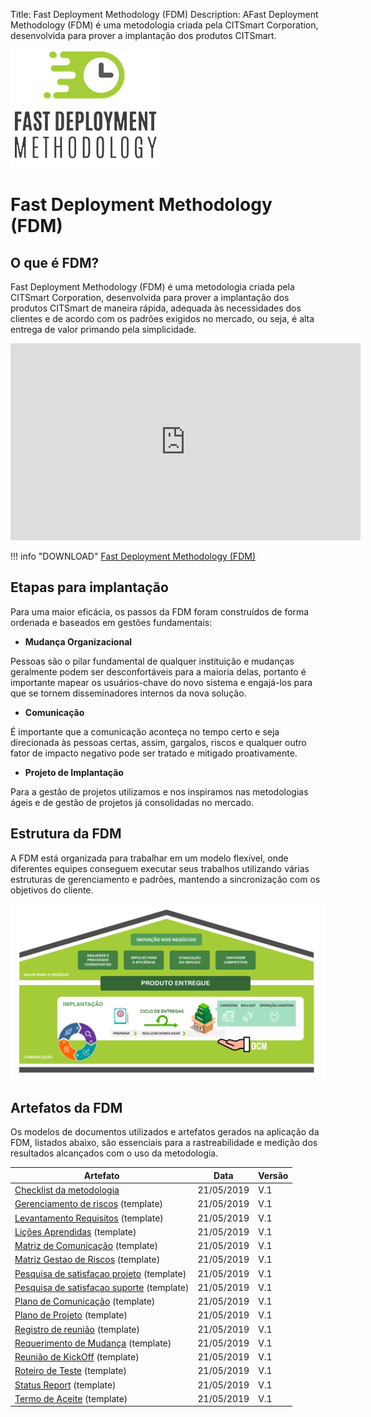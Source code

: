Title: Fast Deployment Methodology (FDM)
Description: AFast Deployment Methodology (FDM) é uma metodologia criada pela CITSmart Corporation, desenvolvida para prover a implantação dos produtos CITSmart.

![FDM](img/fmd_icone_t.png)

Fast Deployment Methodology (FDM) 
==================================

O que é FDM?
------------

Fast Deployment Methodology (FDM) é uma metodologia criada pela CITSmart
Corporation, desenvolvida para prover a implantação dos produtos CITSmart de
maneira rápida, adequada às necessidades dos clientes e de acordo com os padrões
exigidos no mercado, ou seja, é alta entrega de valor primando pela
simplicidade.

<iframe width="560" height="315" src="https://www.youtube.com/embed/srL1bL_s-F4" controls="0" frameborder="0" allow="accelerometer; autoplay; encrypted-media; gyroscope; picture-in-picture" allowfullscreen showinfo=3></iframe> 

!!! info "DOWNLOAD"
    [Fast Deployment Methodology (FDM)](artefatos/fdm_citsmart.pdf)

Etapas para implantação 
------------------------

Para uma maior eficácia, os passos da FDM foram construídos de forma ordenada e
baseados em gestões fundamentais:

-   **Mudança Organizacional**

Pessoas são o pilar fundamental de qualquer instituição e mudanças geralmente
podem ser desconfortáveis para a maioria delas, portanto é importante mapear os
usuários-chave do novo sistema e engajá-los para que se tornem disseminadores
internos da nova solução.

-   **Comunicação**

É importante que a comunicação aconteça no tempo certo e seja direcionada às
pessoas certas, assim, gargalos, riscos e qualquer outro fator de impacto
negativo pode ser tratado e mitigado proativamente.

-   **Projeto de Implantação**

Para a gestão de projetos utilizamos e nos inspiramos nas metodologias ágeis e
de gestão de projetos já consolidadas no mercado.

Estrutura da FDM
----------------

A FDM está organizada para trabalhar em um modelo flexível, onde diferentes
equipes conseguem executar seus trabalhos utilizando várias estruturas de
gerenciamento e padrões, mantendo a sincronização com os objetivos do cliente.

![Estrutura](img/pt-fdm-fig-03@2x.png)

Artefatos da FDM
----------------

Os modelos de documentos utilizados e artefatos gerados na aplicação da FDM,
listados abaixo, são essenciais para a rastreabilidade e medição dos resultados
alcançados com o uso da metodologia.

| Artefato                                                                                               | Data       | Versão |
|--------------------------------------------------------------------------------------------------------|------------|--------|
| [Checklist da metodologia](artefatos/check_list_metodologia_citsmart_fdm.xlsx)                         | 21/05/2019 | V.1    |
| [Gerenciamento de riscos](artefatos/template_gerenciamento_de_riscos.docx) (template)                  | 21/05/2019 | V.1    |
| [Levantamento Requisitos](artefatos/template_levantamento_requisitos.xlsm) (template)                  | 21/05/2019 | V.1    |
| [Lições Aprendidas](artefatos/template_licoes_aprendidas.docx) (template)                              | 21/05/2019 | V.1    |
| [Matriz de Comunicação](artefatos/template_matriz_de_comunicacao.xlsx) (template)                      | 21/05/2019 | V.1    |
| [Matriz Gestao de Riscos](artefatos/template_matriz_gestao_de_riscos.xlsx) (template)                  | 21/05/2019 | V.1    |
| [Pesquisa de satisfacao projeto](artefatos/template_pesquisa_de_satisfacao_projeto.xlsx) (template)    | 21/05/2019 | V.1    |
| [Pesquisa de satisfacao suporte](artefatos/template_pesquisa_de_%20satisfacao_suporte.xlsx) (template) | 21/05/2019 | V.1    |
| [Plano de Comunicação](artefatos/template_plano_de_comunicacao.docx) (template)                        | 21/05/2019 | V.1    |
| [Plano de Projeto](artefatos/Template_Plano%20%20de%20projeto.docx) (template)                         | 21/05/2019 | V.1    |
| [Registro de reunião](artefatos/template_registro_de_reuniao.docx) (template)                          | 21/05/2019 | V.1    |
| [Requerimento de Mudança](artefatos/template_requerimento_de_mudanca.docx) (template)                  | 21/05/2019 | V.1    |
| [Reunião de KickOff](artefatos/template_reuniao_kickoff.pptx) (template)                               | 21/05/2019 | V.1    |
| [Roteiro de Teste](artefatos/template_roteiro_de_testes.xlsx) (template)                               | 21/05/2019 | V.1    |
| [Status Report](artefatos/template_status_report.docx) (template)                                      | 21/05/2019 | V.1    |
| [Termo de Aceite](artefatos/template_termo_de_aceite_da_entrega.docx) (template)                       | 21/05/2019 | V.1    |

